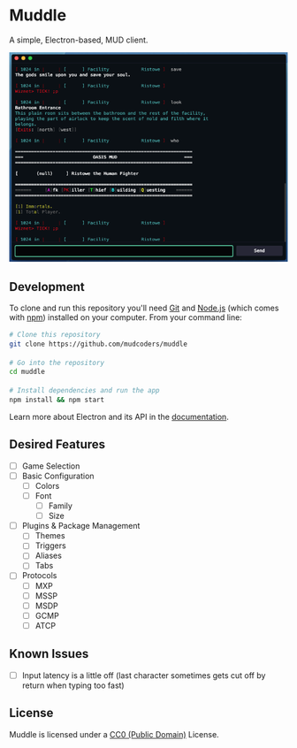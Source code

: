 # Muddle

A simple, Electron-based, MUD client.

![](.github/screenshot.png)

## Development

To clone and run this repository you'll need [Git](https://git-scm.com) and [Node.js](https://nodejs.org/en/download/) (which comes with [npm](http://npmjs.com)) installed on your computer. From your command line:

```bash
# Clone this repository
git clone https://github.com/mudcoders/muddle

# Go into the repository
cd muddle

# Install dependencies and run the app
npm install && npm start
```

Learn more about Electron and its API in the [documentation](http://electron.atom.io/docs/latest).

## Desired Features

- [ ] Game Selection
- [ ] Basic Configuration
  - [ ] Colors
  - [ ] Font
    - [ ] Family
    - [ ] Size
- [ ] Plugins & Package Management
  - [ ] Themes
  - [ ] Triggers
  - [ ] Aliases
  - [ ] Tabs
- [ ] Protocols
  - [ ] MXP
  - [ ] MSSP
  - [ ] MSDP
  - [ ] GCMP
  - [ ] ATCP

## Known Issues

- [ ] Input latency is a little off (last character sometimes gets cut off by return when typing too fast)

## License

Muddle is licensed under a [CC0 (Public Domain)](LICENSE.md) License.
